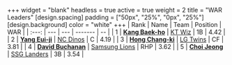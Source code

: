 +++
widget = "blank"
headless = true
active = true
weight = 2
title = "WAR Leaders"
[design.spacing]
padding = ["50px", "25%", "0px", "25%"]
[design.background]
color = "white"
+++
| Rank | Name | Team | Position | WAR |
| :---: | --- | --- | ------- | -- |
| 1 | [**Kang Baek-ho**](/players/11863) | [KT Wiz](/teams/KTWiz) | 1B | 4.42 |
| 2 | [**Yang Eui-ji**](/players/215) | [NC Dinos](/teams/NCDinos) | C | 4.19 |
| 3 | [**Hong Chang-ki**](/players/9805) | [LG Twins](/teams/LGTwins) | CF | 3.81 |
| 4 | [**David Buchanan**](/players/13683) | [Samsung Lions](/teams/SamsungLions) | RHP | 3.62 |
| 5 | [**Choi Jeong**](/players/3162) | [SSG Landers](/teams/SSGLanders) | 3B | 3.54 |
